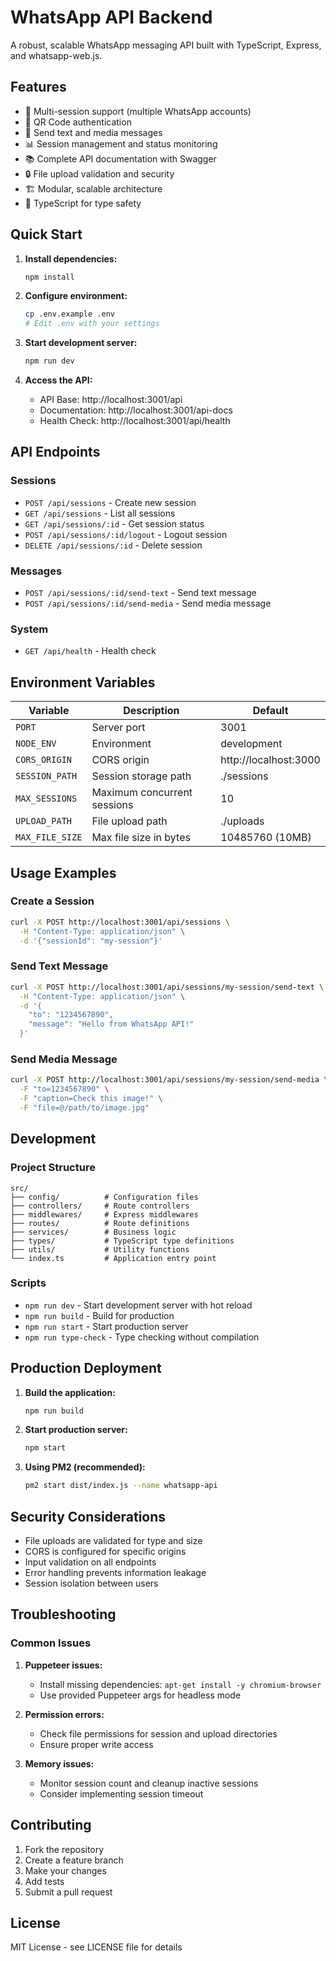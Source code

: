 # WhatsApp API Backend

A robust, scalable WhatsApp messaging API built with TypeScript, Express, and whatsapp-web.js.

## Features

- 🔄 Multi-session support (multiple WhatsApp accounts)
- 📱 QR Code authentication
- 💬 Send text and media messages
- 📊 Session management and status monitoring
- 📚 Complete API documentation with Swagger
- 🔒 File upload validation and security
- 🏗️ Modular, scalable architecture
- 📝 TypeScript for type safety

## Quick Start

1. **Install dependencies:**

   ```bash
   npm install
   ```

2. **Configure environment:**

   ```bash
   cp .env.example .env
   # Edit .env with your settings
   ```

3. **Start development server:**

   ```bash
   npm run dev
   ```

4. **Access the API:**
   - API Base: http://localhost:3001/api
   - Documentation: http://localhost:3001/api-docs
   - Health Check: http://localhost:3001/api/health

## API Endpoints

### Sessions

- `POST /api/sessions` - Create new session
- `GET /api/sessions` - List all sessions
- `GET /api/sessions/:id` - Get session status
- `POST /api/sessions/:id/logout` - Logout session
- `DELETE /api/sessions/:id` - Delete session

### Messages

- `POST /api/sessions/:id/send-text` - Send text message
- `POST /api/sessions/:id/send-media` - Send media message

### System

- `GET /api/health` - Health check

## Environment Variables

| Variable        | Description                 | Default               |
| --------------- | --------------------------- | --------------------- |
| `PORT`          | Server port                 | 3001                  |
| `NODE_ENV`      | Environment                 | development           |
| `CORS_ORIGIN`   | CORS origin                 | http://localhost:3000 |
| `SESSION_PATH`  | Session storage path        | ./sessions            |
| `MAX_SESSIONS`  | Maximum concurrent sessions | 10                    |
| `UPLOAD_PATH`   | File upload path            | ./uploads             |
| `MAX_FILE_SIZE` | Max file size in bytes      | 10485760 (10MB)       |

## Usage Examples

### Create a Session

```bash
curl -X POST http://localhost:3001/api/sessions \
  -H "Content-Type: application/json" \
  -d '{"sessionId": "my-session"}'
```

### Send Text Message

```bash
curl -X POST http://localhost:3001/api/sessions/my-session/send-text \
  -H "Content-Type: application/json" \
  -d '{
    "to": "1234567890",
    "message": "Hello from WhatsApp API!"
  }'
```

### Send Media Message

```bash
curl -X POST http://localhost:3001/api/sessions/my-session/send-media \
  -F "to=1234567890" \
  -F "caption=Check this image!" \
  -F "file=@/path/to/image.jpg"
```

## Development

### Project Structure

```
src/
├── config/          # Configuration files
├── controllers/     # Route controllers
├── middlewares/     # Express middlewares
├── routes/          # Route definitions
├── services/        # Business logic
├── types/           # TypeScript type definitions
├── utils/           # Utility functions
└── index.ts         # Application entry point
```

### Scripts

- `npm run dev` - Start development server with hot reload
- `npm run build` - Build for production
- `npm run start` - Start production server
- `npm run type-check` - Type checking without compilation

## Production Deployment

1. **Build the application:**

   ```bash
   npm run build
   ```

2. **Start production server:**

   ```bash
   npm start
   ```

3. **Using PM2 (recommended):**
   ```bash
   pm2 start dist/index.js --name whatsapp-api
   ```

## Security Considerations

- File uploads are validated for type and size
- CORS is configured for specific origins
- Input validation on all endpoints
- Error handling prevents information leakage
- Session isolation between users

## Troubleshooting

### Common Issues

1. **Puppeteer issues:**

   - Install missing dependencies: `apt-get install -y chromium-browser`
   - Use provided Puppeteer args for headless mode

2. **Permission errors:**

   - Check file permissions for session and upload directories
   - Ensure proper write access

3. **Memory issues:**
   - Monitor session count and cleanup inactive sessions
   - Consider implementing session timeout

## Contributing

1. Fork the repository
2. Create a feature branch
3. Make your changes
4. Add tests
5. Submit a pull request

## License

MIT License - see LICENSE file for details
